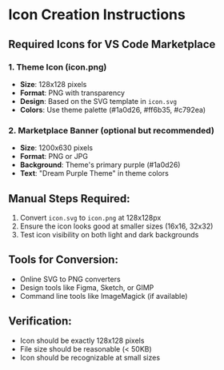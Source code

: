 # Icon Creation Instructions

## Required Icons for VS Code Marketplace

### 1. Theme Icon (icon.png)
- **Size**: 128x128 pixels
- **Format**: PNG with transparency
- **Design**: Based on the SVG template in `icon.svg`
- **Colors**: Use theme palette (#1a0d26, #ff6b35, #c792ea)

### 2. Marketplace Banner (optional but recommended)
- **Size**: 1200x630 pixels  
- **Format**: PNG or JPG
- **Background**: Theme's primary purple (#1a0d26)
- **Text**: "Dream Purple Theme" in theme colors

## Manual Steps Required:
1. Convert `icon.svg` to `icon.png` at 128x128px
2. Ensure the icon looks good at smaller sizes (16x16, 32x32)
3. Test icon visibility on both light and dark backgrounds

## Tools for Conversion:
- Online SVG to PNG converters
- Design tools like Figma, Sketch, or GIMP
- Command line tools like ImageMagick (if available)

## Verification:
- Icon should be exactly 128x128 pixels
- File size should be reasonable (< 50KB)
- Icon should be recognizable at small sizes